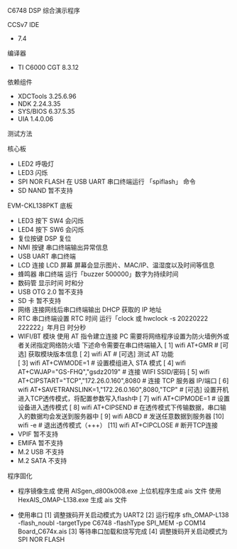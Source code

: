 C6748 DSP 综合演示程序

CCSv7 IDE
- 7.4

编译器
- TI C6000 CGT 8.3.12

依赖组件
- XDCTools 3.25.6.96
- NDK 2.24.3.35
- SYS/BIOS 6.37.5.35
- UIA 1.4.0.06

测试方法

核心板
- LED2           呼吸灯
- LED3           闪烁
- SPI NOR FLASH  在 USB UART 串口终端运行 「spiflash」 命令
- SD NAND        暂不支持

EVM-CKL138PKT 底板
- LED3           按下 SW4 会闪烁
- LED4           按下 SW6 会闪烁
- 复位按键       DSP 复位
- NMI 按键       串口终端输出异常信息
- USB UART       串口终端
- LCD 连接       LCD 屏幕 屏幕会显示图片、MAC/IP、温湿度以及时间等信息
- 蜂鸣器         串口终端 运行「buzzer 500000」数字为持续时间
- 数码管         显示时间 时和分
- USB OTG 2.0    暂不支持
- SD 卡          暂不支持
- 网络           连接网线后串口终端输出 DHCP 获取的 IP 地址
- RTC            串口终端设置 RTC 时间 运行「clock 或 hwclock -s 20220222 222222」年月日 时分秒
- WIFI/BT 模块   使用 AT 指令建立连接 PC 需要将网络程序设置为防火墙例外或者关闭指定网络防火墙
                 下述命令需要在串口终端输入
                 [ 1] wifi AT+GMR                                       # [可选] 获取模块版本信息
                 [ 2] wifi AT                                           # [可选] 测试 AT 功能                                            
                 [ 3] wifi AT+CWMODE=1                                  # 设置模组进入 STA 模式
                 [ 4] wifi AT+CWJAP="GS-FHQ","gsdz2019"                 # 连接 WIFI SSID/密码
                 [ 5] wifi AT+CIPSTART="TCP","172.26.0.160",8080        # 连接 TCP 服务器 IP/端口
                 [ 6] wifi AT+SAVETRANSLINK=1,"172.26.0.160",8080,"TCP" # [可选] 设置开机进入TCP透传模式，将配置参数写入flash中
                 [ 7] wifi AT+CIPMODE=1                                 # 设置设备进入透传模式
                 [ 8] wifi AT+CIPSEND                                   # 在透传模式下传输数据，串口输入的数据均会发送到服务器中
                 [ 9] wifi ABCD                                         # 发送任意数据到服务器
                 [10] wifi -e                                           # 退出透传模式（+++）
                 [11] wifi AT+CIPCLOSE                                  # 断开TCP连接
- VPIF           暂不支持
- EMIFA          暂不支持
- M.2 USB        不支持
- M.2 SATA       不支持

程序固化
- 程序镜像生成   使用 AISgen_d800k008.exe 上位机程序生成 ais 文件
                 使用 HexAIS_OMAP-L138.exe 生成 ais 文件

- 使用串口       [1] 调整拨码开关启动模式为 UART2
                 [2] 运行程序 sfh_OMAP-L138 -flash_noubl -targetType C6748 -flashType SPI_MEM -p COM14 Board_C674x.ais
			     [3] 等待串口加载和烧写完成
			     [4] 调整拨码开关启动模式为 SPI NOR FLASH